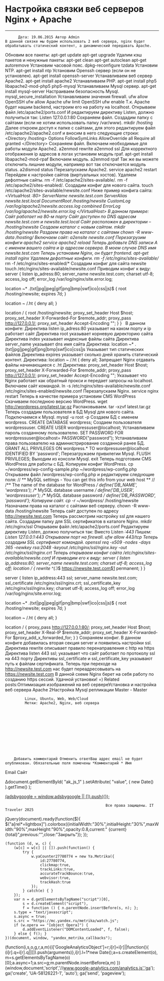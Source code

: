 #                 	Настройка связки веб серверов Nginx + Apache                	  
***            ***

			
            
		
    
	
    	  Дата: 19.06.2015 Автор Admin  
	В данной связке мы будем использовать 2 веб сервера, nginx будет обрабатывать статический контент, а динамический передавать Apache.
Обновим все пакеты:
apt-get update
apt-get upgrade
Удалим кэш пакетов и ненужные пакеты:
apt-get clean
apt-get autoclean
apt-get autoremove
Установим часовой пояс.
dpkg-reconfigure tzdata
Установим NTP.
apt-get install ntp
Установим Openssh сервер (если он не установлен).
apt-get install openssh-server
Устанавливаем веб сервер Apache2.
apt-get install apache2
Устанавливаем PHP.
apt-get install php5 libapache2-mod-php5 php5-mysql
Устанавливаем Mysql сервер.
apt-get install mysql-server
Настраиваем безопасность Mysql.
mysql_secure_installation
Устанавливаем значения firewall.
ufw allow OpenSSH
ufw allow Apache
ufw limit OpenSSH
ufw enable
Т.к. Apache будет нашим backend, настроим его на работу на localhost.
Открываем файл /etc/apache2/ports.conf
И редактируем директиву Listen, должно получиться так:
Listen 127.0.0.1:80
Сохраняем файл.
Создадим папку с сайтами (если не хотим использовать папку /var/www).
mkdir /hosting
Далее откроем доступ к папке с сайтами, для этого редактируем файл /etc/apache2/apache2.conf и вносим в него следующие строки:
&lt;Directory /hosting&gt;
Options FollowSymLinks
AllowOverride all
Require all granted
&lt;/Directory&gt;
Сохраняем файл.
Включаем необходимые для работы модули Apache2.
a2enmod rewrite
a2enmod ssl
Для корректного отображения ip адресов в логах установим модуль rpaf.
apt-get install libapache2-mod-rpaf
Включаем модуль.
a2enmod rpaf
Так же вы можете отключить лишние модули, например вот так отключается модуль status.
a2dismod status
Перезапускаем Apache2.
service apache2 restart
Перейдем к настройке сайтов (виртуальных хостов).
Удаляем дефолтные сайты.
rm -f /etc/apache2/sites-available/*.*
rm -f /etc/apache2/sites-enabled/*.*
Создадим конфиг для нового сайта.
touch /etc/apache2/sites-available/newsite.conf
Ниже пример конфига сайта:
&lt;VirtualHost *:80&gt;
ServerName newsite.test.com
ServerAlias newsite.test.local
DocumentRoot /hosting/newsite
CustomLog /var/log/apache2/newsite.access.log combined
ErrorLog /var/log/apache2/newsite.error.log
&lt;/VirtualHost&gt;
В данном примере:
Сайт работает на 80-м порту
Сайт доступен по DNS адресам newsite.test.com и newsite.test.local
Сайт расположен в директории – /hosting/newsite
Создаем каталог с новым сайтом.
mkdir /hosting/newsite
Раздаем права на каталог с сайтами
chown -R www-data /hosting/
Включаем сайт:
a2ensite newsite.conf
Перезагрузим конфиги apache2
service apache2 reload
Теперь добавьте DNS записи А с именем вашего сайта и ip адресом сервера.
В моем случае DNS имя newsite.test.com
Теперь установим Nginx, он будет frontend.
apt-get install nginx
Удаляем дефолтные конфиги.
rm -f /etc/nginx/sites-available/*
rm -f /etc/nginx/sites-enabled/*
Создадим конфиг для сайта newsite
touch /etc/nginx/sites-available/newsite.conf
Приводим конфиг к виду:
server {
listen ip_adress:80;
server_name newsite.test.com;
charset utf-8;
access_log off;
error_log /var/log/nginx/site.error.log;

location ~* \.(txt|jpg|jpeg|gif|png|bmp|swf|ico|css|js)$ {
root /hosting/newsite;
expires 7d;
}

location ~ /\.ht {
deny all;
}

location / {
root /hosting/newsite;
proxy_set_header Host $host;
proxy_set_header X-Forwarded-For $remote_addr;
proxy_pass http://127.0.0.1/;
proxy_set_header Accept-Encoding "";
}
}
&nbsp;
В данном конфиге:
Директива listen ip_adress:80 указывает на каком порту и ip работает сайт
Директива root указывает корневую директорию сайта
Директива index указывает индексные файлы сайта
Директива server_name указывает dns имя сайта
Директива:
location ~* \.(txt|jpg|jpeg|gif|png|bmp|swf|ico|css|js
Указывает тип статических файлов
Директива expires указывает сколько дней хранить статический контент.
Директива:
location ~ /\.ht {
deny all;
Запрещает Nginx отдавать файлы начинающиеся с .ht
Директива:
proxy_set_header Host $host;
proxy_set_header X-Forwarded-For $remote_addr;
proxy_pass http://127.0.0.1/;
proxy_set_header Accept-Encoding "";
Указывает что Nginx работает как обратный прокси и передает запросы на localhost.
Включаем сайт командой.
ln -s /etc/nginx/sites-available/newsite.conf /etc/nginx/sites-enabled/newsite.conf
Перезапускаем Nginx.
service nginx restart
Теперь в качестве примера установим CMS WordPress
Скачиваем последнюю версию WordPress.
wget http://wordpress.org/latest.tar.gz
Распаковываем.
tar -xzvf latest.tar.gz
Теперь создадим пользователя в БД Mysql для нового сайта.
Подключаемся к Mysql.
mysql -u root -p
Создаем БД с именем wordpress.
CREATE DATABASE wordpress;
Создаем пользователя wordpressuser.
CREATE USER wordpressuser@localhost;
Устанавливаем пароль созданному пользователю.
SET PASSWORD FOR wordpressuser@localhost= PASSWORD("password");
Устанавливаем права пользователю на администрирование созданной ранее БД.
GRANT ALL PRIVILEGES ON wordpress.* TO wordpressuser@localhost IDENTIFIED BY 'password';
Перезагружаем привилегии Mysql.
FLUSH PRIVILEGES;
Выходим из консоли Mysql.
exit
Теперь подготовим CMS WordPress для работы с БД.
Копируем конфиг WordPress.
cp ~/wordpress/wp-config-sample.php ~/wordpress/wp-config.php
Открываем файл /wordpress/wp-config.php и редактируем следующие поля:
// ** MySQL settings - You can get this info from your web host ** //
/** The name of the database for WordPress */
define('DB_NAME', 'wordpress');
/** MySQL database username */
define('DB_USER', 'wordpressuser');
/** MySQL database password */
define('DB_PASSWORD', 'password');
Копируем сайт.
cp -r ~/wordpress/* /hosting/newsite
Назначаем права на каталог с сайтами веб серверу.
chown -R www-data /hosting/newsite
Теперь сайт доступен по адресу http://newsite.test.com
Теперь рассмотрим настройку ssl для нашего сайта.
Создадим папку для SSL сертификатов в каталоге Nginx.
mkdir /etc/nginx/ssl
Открываем файл /etc/apache2/ports.conf
Редактируем директиву Listen, должно получиться так:
Вместо
Listen *:443
Пишем:
Listen 127.0.0.1:443
Открываем порт на firewall.
ufw allow 443/tcp
Теперь создадим SSL сертификат командой.
openssl req -x509 -nodes -days 365 -newkey rsa:2048 -keyout /etc/nginx/ssl/nginx.key -out /etc/nginx/ssl/nginx.crt
Теперь открываем конфиг сайта /etc/nginx/sites-available/newsite.conf
И приводим его к виду:
server {
listen ip_address:80;
server_name newsite.test.com;
charset utf-8;
access_log off;
location / {
rewrite ^(.*)$ https://newsite.test.com$1 permanent;
}
}



server {
listen ip_address:443 ssl;
server_name newsite.test.com;
ssl_certificate /etc/nginx/ssl/nginx.crt;
ssl_certificate_key /etc/nginx/ssl/nginx.key;
charset utf-8;
access_log off;
error_log /var/log/nginx/site.error.log;

location ~* \.(txt|jpg|jpeg|gif|png|bmp|swf|ico|css|js)$ {
root /hosting/newsite;
expires 7d;
}

location ~ /\.ht {
deny all;
}

location / {
proxy_pass http://127.0.0.1:80/;
proxy_set_header Host $host;
proxy_set_header X-Real-IP $remote_addr;
proxy_set_header X-Forwarded-For $proxy_add_x_forwarded_for;
}
}
Сохраняем конфиг.
В данном конфиге добавилась вторая секция server и появились настройки ssl.
Директива rewrite описывает правило перенаправления с http на https
Директива listen 443 ssl; указывает что сайт работает по протоколу ssl на 443 порту
Директивы ssl_certificate и ssl_certificate_key указывают путь к файлам сертификата.
Теперь при переходе на http://newsite.test.com нас будет переадресовывать на https://newsite.test.com
В данной схеме Nginx берет на себя работу по созданию https сессий.
Удачной установки! =)
Related posts:Оптимизация изображений на веб сервереУстановка и настройка веб сервера Apache 2Настройка Mysql репликации Master - Master
        
             Linux, Ubuntu, Web, Web/Cloud 
             Метки: Apache2, Nginx, веб сервера  
        
            
        
    
                        
                    
                    
                
        
                
	
		
		Добавить комментарий Отменить ответВаш адрес email не будет опубликован. Обязательные поля помечены *Комментарий * Имя 
Email 
Сайт 
 
&#916;document.getElementById( "ak_js_1" ).setAttribute( "value", ( new Date() ).getTime() );	
	
<ins class="adsbygoogle"
     style="display:block"
     data-ad-client="ca-pub-1890562251101921"
     data-ad-slot="9117958896"
     data-ad-format="auto">
(adsbygoogle = window.adsbygoogle || []).push({});
			
        
        
		
        
           
    
    
  
	
    
		
        
             
			
                
                    
                                                  Все права защищены. IT Traveler 2025 
                         
                        
																														                    
                    
				
                
                
    
			
		                            
	
	
                
                
			
                
		
        
	
    
jQuery(document).ready(function($){
  $("a[rel*=lightbox]").colorbox({initialWidth:"30%",initialHeight:"30%",maxWidth:"90%",maxHeight:"90%",opacity:0.8,current:" {current}  {total}",previous:"",close:"Закрыть"});
});
  
    (function (d, w, c) {
        (w[c] = w[c] || []).push(function() {
            try {
                w.yaCounter27780774 = new Ya.Metrika({
                    id:27780774,
                    clickmap:true,
                    trackLinks:true,
                    accurateTrackBounce:true,
                    webvisor:true,
                    trackHash:true
                });
            } catch(e) { }
        });
        var n = d.getElementsByTagName("script")[0],
            s = d.createElement("script"),
            f = function () { n.parentNode.insertBefore(s, n); };
        s.type = "text/javascript";
        s.async = true;
        s.src = "https://mc.yandex.ru/metrika/watch.js";
        if (w.opera == "[object Opera]") {
            d.addEventListener("DOMContentLoaded", f, false);
        } else { f(); }
    })(document, window, "yandex_metrika_callbacks");
  (function(i,s,o,g,r,a,m){i['GoogleAnalyticsObject']=r;i[r]=i[r]||function(){
  (i[r].q=i[r].q||[]).push(arguments)},i[r].l=1*new Date();a=s.createElement(o),
  m=s.getElementsByTagName(o)[0];a.async=1;a.src=g;m.parentNode.insertBefore(a,m)
  })(window,document,'script','//www.google-analytics.com/analytics.js','ga');
  ga('create', 'UA-58126221-1', 'auto');
  ga('send', 'pageview');
